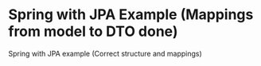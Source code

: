 # Spring with JPA Example (Mappings from model to DTO done)
Spring with JPA example (Correct structure and mappings)
